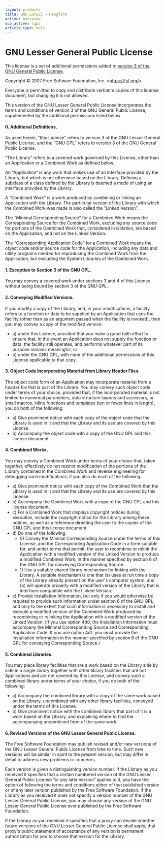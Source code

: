 ```yaml
---
layout: products
title: GNU LGPLv3 — Hangfire
active: overview
sub_active: lgpl
article_type: eula
---
```


<h1 class="page-header">GNU Lesser General Public License</h1>

<div class="alert alert-info">This license is a set of additional permissions added to <a href="https://www.gnu.org/licenses/gpl-3.0.html" target="_blank" rel="nofollow noopener">version 3 of the GNU General Public License</a>.</div>

<p>Copyright &copy; 2007 Free Software Foundation, Inc.
 &lt;<a href="https://fsf.org/">https://fsf.org/</a>&gt;</p><p>
 Everyone is permitted to copy and distribute verbatim copies
 of this license document, but changing it is not allowed.</p>

<p>This version of the GNU Lesser General Public License incorporates
the terms and conditions of version 3 of the GNU General Public
License, supplemented by the additional permissions listed below.</p>

<h4><a name="section0"></a>0. Additional Definitions.</h4>

<p>As used herein, &ldquo;this License&rdquo; refers to version 3 of the GNU Lesser
General Public License, and the &ldquo;GNU GPL&rdquo; refers to version 3 of the GNU
General Public License.</p>

<p>&ldquo;The Library&rdquo; refers to a covered work governed by this License,
other than an Application or a Combined Work as defined below.</p>

<p>An &ldquo;Application&rdquo; is any work that makes use of an interface provided
by the Library, but which is not otherwise based on the Library.
Defining a subclass of a class defined by the Library is deemed a mode
of using an interface provided by the Library.</p>

<p>A &ldquo;Combined Work&rdquo; is a work produced by combining or linking an
Application with the Library.  The particular version of the Library
with which the Combined Work was made is also called the &ldquo;Linked
Version&rdquo;.</p>

<p>The &ldquo;Minimal Corresponding Source&rdquo; for a Combined Work means the
Corresponding Source for the Combined Work, excluding any source code
for portions of the Combined Work that, considered in isolation, are
based on the Application, and not on the Linked Version.</p>

<p>The &ldquo;Corresponding Application Code&rdquo; for a Combined Work means the
object code and/or source code for the Application, including any data
and utility programs needed for reproducing the Combined Work from the
Application, but excluding the System Libraries of the Combined Work.</p>

<h4><a name="section1"></a>1. Exception to Section 3 of the GNU GPL.</h4>

<p>You may convey a covered work under sections 3 and 4 of this License
without being bound by section 3 of the GNU GPL.</p>

<h4><a name="section2"></a>2. Conveying Modified Versions.</h4>

<p>If you modify a copy of the Library, and, in your modifications, a
facility refers to a function or data to be supplied by an Application
that uses the facility (other than as an argument passed when the
facility is invoked), then you may convey a copy of the modified
version:</p>

<ul>
<li>a) under this License, provided that you make a good faith effort to
   ensure that, in the event an Application does not supply the
   function or data, the facility still operates, and performs
   whatever part of its purpose remains meaningful, or</li>

<li>b) under the GNU GPL, with none of the additional permissions of
   this License applicable to that copy.</li>
</ul>

<h4><a name="section3"></a>3. Object Code Incorporating Material from Library Header Files.</h4>

<p>The object code form of an Application may incorporate material from
a header file that is part of the Library.  You may convey such object
code under terms of your choice, provided that, if the incorporated
material is not limited to numerical parameters, data structure
layouts and accessors, or small macros, inline functions and templates
(ten or fewer lines in length), you do both of the following:</p>

<ul>
<li>a) Give prominent notice with each copy of the object code that the
   Library is used in it and that the Library and its use are
   covered by this License.</li>

<li>b) Accompany the object code with a copy of the GNU GPL and this license
   document.</li>
</ul>

<h4><a name="section4"></a>4. Combined Works.</h4>

<p>You may convey a Combined Work under terms of your choice that,
taken together, effectively do not restrict modification of the
portions of the Library contained in the Combined Work and reverse
engineering for debugging such modifications, if you also do each of
the following:</p>

<ul>
<li>a) Give prominent notice with each copy of the Combined Work that
   the Library is used in it and that the Library and its use are
   covered by this License.</li>

<li>b) Accompany the Combined Work with a copy of the GNU GPL and this license
   document.</li>

<li>c) For a Combined Work that displays copyright notices during
   execution, include the copyright notice for the Library among
   these notices, as well as a reference directing the user to the
   copies of the GNU GPL and this license document.</li>

<li>d) Do one of the following:

<ul>
<li>0) Convey the Minimal Corresponding Source under the terms of this
       License, and the Corresponding Application Code in a form
       suitable for, and under terms that permit, the user to
       recombine or relink the Application with a modified version of
       the Linked Version to produce a modified Combined Work, in the
       manner specified by section 6 of the GNU GPL for conveying
       Corresponding Source.</li>

<li>1) Use a suitable shared library mechanism for linking with the
       Library.  A suitable mechanism is one that (a) uses at run time
       a copy of the Library already present on the user's computer
       system, and (b) will operate properly with a modified version
       of the Library that is interface-compatible with the Linked
       Version.</li>
</ul></li>

<li>e) Provide Installation Information, but only if you would otherwise
   be required to provide such information under section 6 of the
   GNU GPL, and only to the extent that such information is
   necessary to install and execute a modified version of the
   Combined Work produced by recombining or relinking the
   Application with a modified version of the Linked Version. (If
   you use option 4d0, the Installation Information must accompany
   the Minimal Corresponding Source and Corresponding Application
   Code. If you use option 4d1, you must provide the Installation
   Information in the manner specified by section 6 of the GNU GPL
   for conveying Corresponding Source.)</li>
</ul>

<h4><a name="section5"></a>5. Combined Libraries.</h4>

<p>You may place library facilities that are a work based on the
Library side by side in a single library together with other library
facilities that are not Applications and are not covered by this
License, and convey such a combined library under terms of your
choice, if you do both of the following:</p>

<ul>
<li>a) Accompany the combined library with a copy of the same work based
   on the Library, uncombined with any other library facilities,
   conveyed under the terms of this License.</li>

<li>b) Give prominent notice with the combined library that part of it
   is a work based on the Library, and explaining where to find the
   accompanying uncombined form of the same work.</li>
</ul>

<h4><a name="section6"></a>6. Revised Versions of the GNU Lesser General Public License.</h4>

<p>The Free Software Foundation may publish revised and/or new versions
of the GNU Lesser General Public License from time to time. Such new
versions will be similar in spirit to the present version, but may
differ in detail to address new problems or concerns.</p>

<p>Each version is given a distinguishing version number. If the
Library as you received it specifies that a certain numbered version
of the GNU Lesser General Public License &ldquo;or any later version&rdquo;
applies to it, you have the option of following the terms and
conditions either of that published version or of any later version
published by the Free Software Foundation. If the Library as you
received it does not specify a version number of the GNU Lesser
General Public License, you may choose any version of the GNU Lesser
General Public License ever published by the Free Software Foundation.</p>

<p>If the Library as you received it specifies that a proxy can decide
whether future versions of the GNU Lesser General Public License shall
apply, that proxy's public statement of acceptance of any version is
permanent authorization for you to choose that version for the
Library.</p>